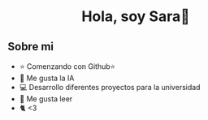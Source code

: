 <div align="center">
<h1 align="center">Hola, soy Sara💫</h1>
</div>


## Sobre mi

- ⭐ Comenzando con Github⭐ 
- 🤖 Me gusta la IA
- 💻 Desarrollo diferentes proyectos para la universidad
- 📘 Me gusta leer
- 🐈 <3
<br>
